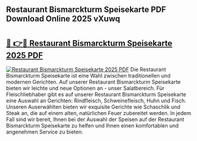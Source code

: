 ## Restaurant Bismarckturm Speisekarte PDF Download Online 2025 vXuwq

# <h2><a href="http://gc8l3ky.nevu.top/?p=Restaurant+Bismarckturm+Speisekarte">🔗 👉🔴 Restaurant Bismarckturm Speisekarte 2025 PDF</a></h2>

[![Restaurant Bismarckturm Speisekarte 2025 PDF](https://i.imgur.com/dBaPXMq.png)](http://gc8l3ky.nevu.top/?p=Restaurant+Bismarckturm+Speisekarte)
Die Restaurant Bismarckturm Speisekarte ist eine Wahl zwischen traditionellen und modernen Gerichten. Auf unserer Restaurant Bismarckturm Speisekarte bieten wir leichte und neue Optionen an - unser Salatbereich. Für Fleischliebhaber gibt es auf unserer Restaurant Bismarckturm Speisekarte eine Auswahl an Gerichten: Rindfleisch, Schweinefleisch, Huhn und Fisch. Unseren Auserwählten bieten wir exquisite Gerichte wie Schaschlik und Steak an, die auf einem alten, natürlichen Feuer zubereitet werden. In jedem Fall sind wir bereit, Ihnen bei der Auswahl der Speisen auf der Restaurant Bismarckturm Speisekarte zu helfen und Ihnen einen komfortablen und angenehmen Service zu bieten.
